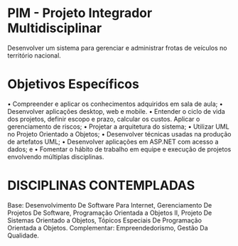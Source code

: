 # PIM - Projeto Integrador Multidisciplinar

Desenvolver um sistema para gerenciar e administrar frotas de veículos no território nacional. 

# Objetivos Específicos 
  • Compreender e aplicar os conhecimentos adquiridos em sala de aula;
  • Desenvolver aplicações desktop, web e mobile.
  • Entender o ciclo de vida dos projetos, definir escopo e prazo, calcular os custos. Aplicar o gerenciamento de riscos;
  • Projetar a arquitetura do sistema;
  • Utilizar UML no Projeto Orientado a Objetos; 
  • Desenvolver técnicas usadas na produção de artefatos UML; 
  • Desenvolver aplicações em ASP.NET com acesso a dados; e 
  • Fomentar o hábito de trabalho em equipe e execução de projetos envolvendo múltiplas disciplinas.

# DISCIPLINAS CONTEMPLADAS 
Base: Desenvolvimento De Software Para Internet, Gerenciamento De Projetos De Software, Programação Orientada a Objetos II, 
Projeto De Sistemas Orientado a Objetos, Tópicos Especiais De Programação Orientada a Objetos.
Complementar: Empreendedorismo, Gestão Da Qualidade.
